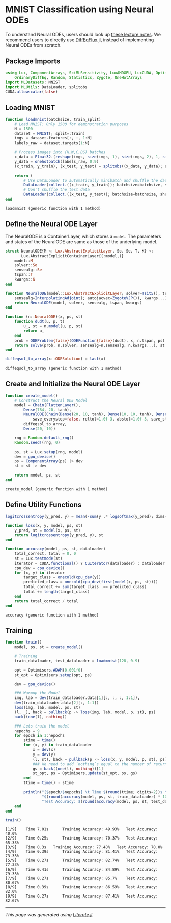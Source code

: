 


<a id='MNIST-Classification-using-Neural-ODEs'></a>

# MNIST Classification using Neural ODEs


To understand Neural ODEs, users should look up [these lecture notes](https://book.sciml.ai/notes/11-Differentiable_Programming_and_Neural_Differential_Equations/). We recommend users to directly use [DiffEqFlux.jl](https://docs.sciml.ai/DiffEqFlux/stable/), instead of implementing Neural ODEs from scratch.


<a id='Package-Imports'></a>

## Package Imports


```julia
using Lux, ComponentArrays, SciMLSensitivity, LuxAMDGPU, LuxCUDA, Optimisers,
    OrdinaryDiffEq, Random, Statistics, Zygote, OneHotArrays
import MLDatasets: MNIST
import MLUtils: DataLoader, splitobs
CUDA.allowscalar(false)
```


<a id='Loading-MNIST'></a>

## Loading MNIST


```julia
function loadmnist(batchsize, train_split)
    # Load MNIST: Only 1500 for demonstration purposes
    N = 1500
    dataset = MNIST(; split=:train)
    imgs = dataset.features[:, :, 1:N]
    labels_raw = dataset.targets[1:N]

    # Process images into (H,W,C,BS) batches
    x_data = Float32.(reshape(imgs, size(imgs, 1), size(imgs, 2), 1, size(imgs, 3)))
    y_data = onehotbatch(labels_raw, 0:9)
    (x_train, y_train), (x_test, y_test) = splitobs((x_data, y_data); at=train_split)

    return (
        # Use DataLoader to automatically minibatch and shuffle the data
        DataLoader(collect.((x_train, y_train)); batchsize=batchsize, shuffle=true),
        # Don't shuffle the test data
        DataLoader(collect.((x_test, y_test)); batchsize=batchsize, shuffle=false))
end
```


```
loadmnist (generic function with 1 method)
```


<a id='Define-the-Neural-ODE-Layer'></a>

## Define the Neural ODE Layer


The NeuralODE is a ContainerLayer, which stores a `model`. The parameters and states of the NeuralODE are same as those of the underlying model.


```julia
struct NeuralODE{M <: Lux.AbstractExplicitLayer, So, Se, T, K} <:
       Lux.AbstractExplicitContainerLayer{(:model,)}
    model::M
    solver::So
    sensealg::Se
    tspan::T
    kwargs::K
end

function NeuralODE(model::Lux.AbstractExplicitLayer; solver=Tsit5(), tspan=(0.0f0, 1.0f0),
    sensealg=InterpolatingAdjoint(; autojacvec=ZygoteVJP()), kwargs...)
    return NeuralODE(model, solver, sensealg, tspan, kwargs)
end

function (n::NeuralODE)(x, ps, st)
    function dudt(u, p, t)
        u_, st = n.model(u, p, st)
        return u_
    end
    prob = ODEProblem{false}(ODEFunction{false}(dudt), x, n.tspan, ps)
    return solve(prob, n.solver; sensealg=n.sensealg, n.kwargs...), st
end

diffeqsol_to_array(x::ODESolution) = last(x)
```


```
diffeqsol_to_array (generic function with 1 method)
```


<a id='Create-and-Initialize-the-Neural-ODE-Layer'></a>

## Create and Initialize the Neural ODE Layer


```julia
function create_model()
    # Construct the Neural ODE Model
    model = Chain(FlattenLayer(),
        Dense(784, 20, tanh),
        NeuralODE(Chain(Dense(20, 10, tanh), Dense(10, 10, tanh), Dense(10, 20, tanh));
            save_everystep=false, reltol=1.0f-3, abstol=1.0f-3, save_start=false),
        diffeqsol_to_array,
        Dense(20, 10))

    rng = Random.default_rng()
    Random.seed!(rng, 0)

    ps, st = Lux.setup(rng, model)
    dev = gpu_device()
    ps = ComponentArray(ps) |> dev
    st = st |> dev

    return model, ps, st
end
```


```
create_model (generic function with 1 method)
```


<a id='Define-Utility-Functions'></a>

## Define Utility Functions


```julia
logitcrossentropy(y_pred, y) = mean(-sum(y .* logsoftmax(y_pred); dims=1))

function loss(x, y, model, ps, st)
    y_pred, st = model(x, ps, st)
    return logitcrossentropy(y_pred, y), st
end

function accuracy(model, ps, st, dataloader)
    total_correct, total = 0, 0
    st = Lux.testmode(st)
    iterator = CUDA.functional() ? CuIterator(dataloader) : dataloader
    cpu_dev = cpu_device()
    for (x, y) in iterator
        target_class = onecold(cpu_dev(y))
        predicted_class = onecold(cpu_dev(first(model(x, ps, st))))
        total_correct += sum(target_class .== predicted_class)
        total += length(target_class)
    end
    return total_correct / total
end
```


```
accuracy (generic function with 1 method)
```


<a id='Training'></a>

## Training


```julia
function train()
    model, ps, st = create_model()

    # Training
    train_dataloader, test_dataloader = loadmnist(128, 0.9)

    opt = Optimisers.ADAM(0.001f0)
    st_opt = Optimisers.setup(opt, ps)

    dev = gpu_device()

    ### Warmup the Model
    img, lab = dev(train_dataloader.data[1][:, :, :, 1:1]),
    dev(train_dataloader.data[2][:, 1:1])
    loss(img, lab, model, ps, st)
    (l, _), back = pullback(p -> loss(img, lab, model, p, st), ps)
    back((one(l), nothing))

    ### Lets train the model
    nepochs = 9
    for epoch in 1:nepochs
        stime = time()
        for (x, y) in train_dataloader
            x = dev(x)
            y = dev(y)
            (l, st), back = pullback(p -> loss(x, y, model, p, st), ps)
            ### We need to add `nothing`s equal to the number of returned values - 1
            gs = back((one(l), nothing))[1]
            st_opt, ps = Optimisers.update(st_opt, ps, gs)
        end
        ttime = time() - stime

        println("[$epoch/$nepochs] \t Time $(round(ttime; digits=2))s \t Training Accuracy: " *
                "$(round(accuracy(model, ps, st, train_dataloader) * 100; digits=2))% \t " *
                "Test Accuracy: $(round(accuracy(model, ps, st, test_dataloader) * 100; digits=2))%")
    end
end

train()
```


```
[1/9] 	 Time 7.01s 	 Training Accuracy: 49.93% 	 Test Accuracy: 40.0%
[2/9] 	 Time 0.25s 	 Training Accuracy: 70.37% 	 Test Accuracy: 65.33%
[3/9] 	 Time 0.3s 	 Training Accuracy: 77.48% 	 Test Accuracy: 70.0%
[4/9] 	 Time 0.39s 	 Training Accuracy: 81.41% 	 Test Accuracy: 73.33%
[5/9] 	 Time 0.27s 	 Training Accuracy: 82.74% 	 Test Accuracy: 77.33%
[6/9] 	 Time 0.41s 	 Training Accuracy: 84.89% 	 Test Accuracy: 79.33%
[7/9] 	 Time 0.27s 	 Training Accuracy: 85.7% 	 Test Accuracy: 80.67%
[8/9] 	 Time 0.39s 	 Training Accuracy: 86.59% 	 Test Accuracy: 82.0%
[9/9] 	 Time 0.27s 	 Training Accuracy: 87.41% 	 Test Accuracy: 82.67%

```


---


*This page was generated using [Literate.jl](https://github.com/fredrikekre/Literate.jl).*

